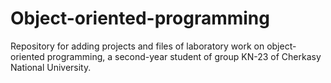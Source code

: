 # Object-oriented-programming
Repository for adding projects and files of laboratory work on object-oriented programming, a second-year student of group KN-23 of Cherkasy National University.
